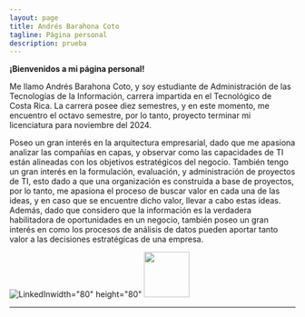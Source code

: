 ```yaml
---
layout: page
title: Andrés Barahona Coto
tagline: Página personal
description: prueba
---
```


**¡Bienvenidos a mi página personal!**

Me llamo Andrés Barahona Coto, y soy estudiante de Administración de las Tecnologías de la Información, 
carrera impartida en el Tecnológico de Costa Rica. La carrera posee diez semestres, y en este momento,
me encuentro el octavo semestre, por lo tanto, proyecto terminar mi licenciatura para noviembre del 2024.

Poseo un gran interés en la arquitectura empresarial, dado que me apasiona analizar las compañías en capas, 
y observar como las capacidades de TI están alineadas con los objetivos estratégicos del negocio. También 
tengo un gran interés en la formulación, evaluación, y administración de proyectos de TI, esto dado a que 
una organización es construida a base de proyectos, por lo tanto, me apasiona el proceso de buscar valor en
cada una de las ideas, y en caso que se encuentre dicho valor, llevar a cabo estas ideas. Además, dado que 
considero que la información es la verdadera habilitadora de oportunidades en un negocio, también poseo un
gran interés en como los procesos de análisis de datos pueden aportar tanto valor a las decisiones estratégicas
de una empresa. 

![LinkedIn](https://static.vecteezy.com/system/resources/previews/018/910/721/original/linkedin-logo-linkedin-symbol-linkedin-icon-free-free-vector.jpg)width="80" height="80"
<a href="https://www.linkedin.com/in/andr%C3%A9s-barahona-102016a0/"><img src="https://static.vecteezy.com/system/resources/previews/018/910/721/original/linkedin-logo-linkedin-symbol-linkedin-icon-free-free-vector.jpg" width="80" height="80"></a>






---



